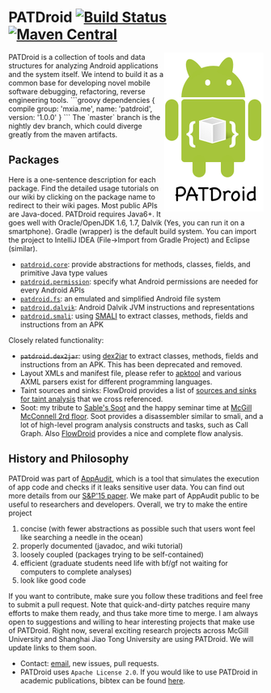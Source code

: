 # PATDroid [![Build Status](https://travis-ci.org/mingyuan-xia/PATDroid.svg?branch=master)](https://travis-ci.org/mingyuan-xia/PATDroid) [![Maven Central](https://maven-badges.herokuapp.com/maven-central/me.mxia/patdroid/badge.svg)](https://maven-badges.herokuapp.com/maven-central/me.mxia/patdroid)
<img align="right" src="img/icon-small.png" />
PATDroid is a collection of tools and data structures for analyzing Android applications and the system itself. We intend to build it as a common base for developing novel mobile software debugging, refactoring, reverse engineering tools.
```groovy
dependencies {
    compile group: 'mxia.me', name: 'patdroid', version: '1.0.0'
}
```
The `master` branch is the nightly dev branch, which could diverge greatly from the maven artifacts.

## Packages
Here is a one-sentence description for each package. Find the detailed usage tutorials on our wiki by clicking on the package name to redirect to their wiki pages. Most public APIs are Java-doced. PATDroid requires Java6+. It goes well with Oracle/OpenJDK 1.6, 1.7, Dalvik (Yes, you can run it on a smartphone). Gradle (wrapper) is the default build system. You can import the project to IntelliJ IDEA (File->Import from Gradle Project) and Eclipse (similar).

* [`patdroid.core`](https://github.com/mingyuan-xia/PATDroid/wiki/package:-core): provide abstractions for methods, classes, fields, and primitive Java type values
* [`patdroid.permission`](https://github.com/mingyuan-xia/PATDroid/wiki/package:-permission): specify what Android permissions are needed for every Android APIs
* [`patdroid.fs`](https://github.com/mingyuan-xia/PATDroid/wiki/package:-fs): an emulated and simplified Android file system
* [`patdroid.dalvik`](https://github.com/mingyuan-xia/PATDroid/wiki/package:-dalvik): Android Dalvik JVM instructions and representations
* [`patdroid.smali`](https://github.com/mingyuan-xia/PATDroid/wiki/package:-smali): using [SMALI](https://github.com/JesusFreke/smali) to extract classes, methods, fields and instructions from an APK

Closely related functionality:
* ~~`patdroid.dex2jar`~~: using [dex2jar](https://github.com/pxb1988/dex2jar) to extract classes, methods, fields and instructions from an APK. This has been deprecated and removed.
* Layout XMLs and manifest file, please refer to [apktool](https://ibotpeaches.github.io/Apktool/) and various AXML parsers exist for different programming languages.
* Taint sources and sinks: FlowDroid provides a list of [sources and sinks for taint analysis](https://github.com/secure-software-engineering/soot-infoflow-android/blob/develop/SourcesAndSinks.txt) that we cross referenced.
* Soot: my tribute to [Sable's Soot](http://sable.github.io/soot/) and the happy seminar time at [McGill McConnell 2rd floor](https://www.mcgill.ca/maps/mcconnell-engineering-building). Soot provides a disassembler similar to smali, and a lot of high-level program analysis constructs and tasks, such as Call Graph. Also [FlowDroid](https://github.com/secure-software-engineering/soot-infoflow-android) provides a nice and complete flow analysis.


## History and Philosophy
PATDroid was part of [AppAudit](http://appaudit.io), which is a tool that simulates the execution of app code and checks if it leaks sensitive user data.
You can find out more details from our [S&P'15 paper](http://www.ieee-security.org/TC/SP2015/papers-archived/6949a899.pdf).
We make part of AppAudit public to be useful to researchers and developers.
Overall, we try to make the entire project

1. concise (with fewer abstractions as possible such that users wont feel like searching a needle in the ocean)
2. properly documented (javadoc, and wiki tutorial)
3. loosely coupled (packages trying to be self-contained)
4. efficient (graduate students need life with bf/gf not waiting for computers to complete analyses)
5. look like good code

If you want to contribute, make sure you follow these traditions and feel free to submit a pull request.
Note that quick-and-dirty patches require many efforts to make them ready, and thus take more time to merge.
I am always open to suggestions and willing to hear interesting projects that make use of PATDroid.
Right now, several exciting research projects across McGill University and Shanghai Jiao Tong University are using PATDroid. We will update links to them soon.

* Contact: [email](mailto:mxia@mxia.me), new issues, pull requests.
* PATDroid uses `Apache License 2.0`. If you would like to use PATDroid in academic publications, bibtex can be found [here](http://dl.acm.org/citation.cfm?id=2867539.2867691).

